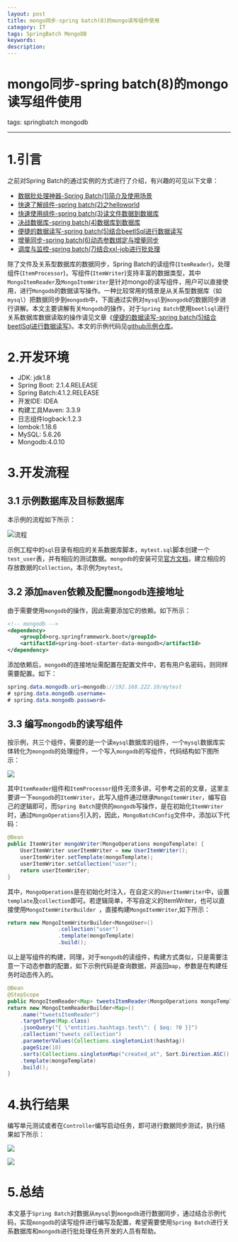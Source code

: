 ```yaml
---
layout: post
title: mongo同步-spring batch(8)的mongo读写组件使用
category: IT
tags: SpringBatch MongoDB
keywords: 
description: 
---
```


# mongo同步-spring batch(8)的mongo读写组件使用

tags: springbatch mongodb

---

# 1.引言

之前对Spring Batch的通过实例的方式进行了介绍，有兴趣的可见以下文章：

- [数据批处理神器-Spring Batch(1)简介及使用场景][1]
- [快速了解组件-spring batch(2)之helloworld][2]
- [快速使用组件-spring batch(3)读文件数据到数据库][3]
- [决战数据库-spring batch(4)数据库到数据库][4]
- [便捷的数据读写-spring batch(5)结合beetlSql进行数据读写][5]
- [增量同步-spring batch(6)动态参数绑定与增量同步][6]
- [调度与监控-spring batch(7)结合xxl-job进行批处理][7]

除了文件及关系型数据库的数据同步，Spring Batch的读组件(`ItemReader`)，处理组件(`ItemProcessor`)，写组件(`ItemWriter`)支持丰富的数据类型，其中`MongoItemReader`及`MongoItemWriter`是针对mongo的读写组件，用户可以直接使用，进行`Mongodb`的数据读写操作。一种比较常用的情景是从关系型数据库（如`mysql`）把数据同步到`mongodb`中，下面通过实例对`mysql`到`mongodb`的数据同步进行讲解。本文主要讲解有关`Mongodb`的操作，对于`Spring Batch`使用`beetlsql`进行关系数据库数据读取的操作请见文章《[便捷的数据读写-spring batch(5)结合beetlSql进行数据读写][5]》。本文的示例代码见[github示例仓库][8]。

# 2.开发环境

- JDK: jdk1.8
- Spring Boot: 2.1.4.RELEASE
- Spring Batch:4.1.2.RELEASE
- 开发IDE: IDEA
- 构建工具Maven: 3.3.9
- 日志组件logback:1.2.3
- lombok:1.18.6
- MySQL: 5.6.26
- Mongodb:4.0.10

# 3.开发流程

## 3.1 示例数据库及目标数据库

本示例的流程如下所示：

![流程][9]

示例工程中的`sql`目录有相应的关系数据库脚本，`mytest.sql`脚本创建一个`test_user`表，并有相应的测试数据。`mongodb`的安装可见[官方文档][10]，建立相应的存放数据的`Collection`，本示例为`mytest`。

## 3.2 添加`maven`依赖及配置`mongodb`连接地址

由于需要使用`mongodb`的操作，因此需要添加它的依赖。如下所示：

```xml
<!-- mongodb -->
<dependency>
    <groupId>org.springframework.boot</groupId>
    <artifactId>spring-boot-starter-data-mongodb</artifactId>
</dependency>
```

添加依赖后，`mongodb`的连接地址需配置在配置文件中，若有用户名密码，则同样需要配置。如下：

```java
spring.data.mongodb.uri=mongodb://192.168.222.10/mytest
# spring.data.mongodb.username=
# spring.data.mongodb.password=
```

## 3.3 编写`mongodb`的读写组件

按示例，共三个组件，需要的是一个读`mysql`数据库的组件，一个`mysql`数据库实体转化为`mongodb`的处理组件，一个写入`mongodb`的写组件，代码结构如下图所示：

![][11]



其中`ItemReader`组件和`ItemProcessor`组件无须多讲，可参考之前的文章，这里主要讲一下`mongodb`的`ItemWriter`，此写入组件通过继承`MongoItemWriter`，编写自己的逻辑即可，而`Spring Batch`提供的`mongodb`写操作，是在初始化`ItemWriter`时，通过`MongoOperations`引入的，因此，`MongoBatchConfig`文件中，添加以下代码：

```java
@Bean
public ItemWriter mongoWriter(MongoOperations mongoTemplate) {
    UserItemWriter userItemWriter = new UserItemWriter();
    userItemWriter.setTemplate(mongoTemplate);
    userItemWriter.setCollection("user");
    return userItemWriter;
}
```

其中，`MongoOperations`是在初始化时注入，在自定义的`UserItemWriter`中，设置`template`及`collection`即可。若逻辑简单，不写自定义的ItemWriter，也可以直接使用`MongoItemWriterBuilder `，直接构建`MongoItemWriter`,如下所示：

```java
return new MongoItemWriterBuilder<MongoUser>()
                .collection("user")
                .template(mongoTemplate)
                .build();
```

以上是写组件的构建，同理，对于`mongodb`的读组件，构建方式类似，只是需要注意一下动态参数的配置，如下示例代码是查询数据，并返回`map`，参数是在构建任务时动态传入的。

```java
@Bean
@StepScope
public MongoItemReader<Map> tweetsItemReader(MongoOperations mongoTemplate,@Value("#{jobParameters['hashTag']}") String hashtag) {
return new MongoItemReaderBuilder<Map>()
    .name("tweetsItemReader")
    .targetType(Map.class)
    .jsonQuery("{ \"entities.hashtags.text\": { $eq: ?0 }}")
    .collection("tweets_collection")
    .parameterValues(Collections.singletonList(hashtag))
    .pageSize(10)
    .sorts(Collections.singletonMap("created_at", Sort.Direction.ASC))
    .template(mongoTemplate)
    .build();
}
```

# 4.执行结果

编写单元测试或者在`Controller`编写启动任务，即可进行数据同步测试，执行结果如下所示：

![][12]

![][13]



# 5.总结

本文基于`Spring Batch`对数据从`mysql`到`mongodb`进行数据同步，通过结合示例代码，实现`mongodb`的读写组件进行编写及配置，希望需要使用`Spring Batch`进行关系数据库和`mongodb`进行批处理任务开发的人员有帮助。

[1]: https://mianshenglee.github.io/2019/06/04/springbatch(1).html
[2]: https://mianshenglee.github.io/2019/06/07/spring-batch(2).html
[3]: https://mianshenglee.github.io/2019/06/08/spring-batch(3).html
[4]: https://mianshenglee.github.io/2019/06/09/spring-batch(4).html
[5]: https://mianshenglee.github.io/2019/06/10/spring-batch(5).html
[6]: https://mianshenglee.github.io/2019/06/11/spring-batch(6).htm
[7]: https://mianshenglee.github.io/2019/06/12/spring-batch(7).html
[8]: https://github.com/mianshenglee/spring-batch-example
[9]: http://ww1.sinaimg.cn/large/72d660a7gy1g5ta97je59j20hm04uaa2.jpg
[10]: https://docs.mongodb.com/manual/installation/
[11]: http://ww1.sinaimg.cn/large/72d660a7gy1g5tbhzume7j207405e747.jpg
[12]: http://ww1.sinaimg.cn/large/72d660a7gy1g5tc2jz9qvj20n004l3yy.jpg
[13]: http://ww1.sinaimg.cn/large/72d660a7gy1g5tc3arqc4j20mv0ajt8w.jpg